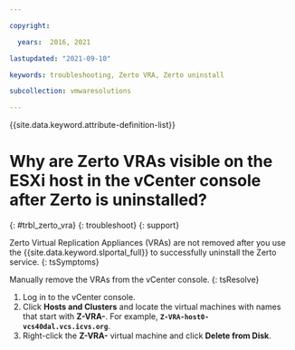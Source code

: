 ```yaml
---

copyright:

  years:  2016, 2021

lastupdated: "2021-09-10"

keywords: troubleshooting, Zerto VRA, Zerto uninstall

subcollection: vmwaresolutions

---
```


{{site.data.keyword.attribute-definition-list}}

# Why are Zerto VRAs visible on the ESXi host in the vCenter console after Zerto is uninstalled?
{: #trbl_zerto_vra}
{: troubleshoot}
{: support}

Zerto Virtual Replication Appliances (VRAs) are not removed after you use the {{site.data.keyword.slportal_full}} to successfully uninstall the Zerto service.
{: tsSymptoms}

Manually remove the VRAs from the vCenter console.
{: tsResolve}

1. Log in to the vCenter console.
2. Click **Hosts and Clusters** and locate the virtual machines with names that start with **Z-VRA-**. For example, **`Z-VRA-host0-vcs40dal.vcs.icvs.org`**.
3. Right-click the **Z-VRA-** virtual machine and click **Delete from Disk**.

